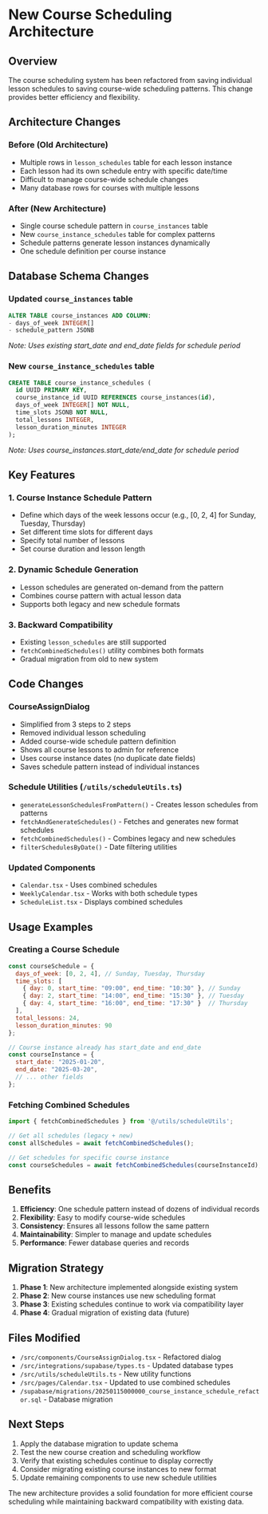 # New Course Scheduling Architecture

## Overview

The course scheduling system has been refactored from saving individual lesson schedules to saving course-wide scheduling patterns. This change provides better efficiency and flexibility.

## Architecture Changes

### Before (Old Architecture)
- Multiple rows in `lesson_schedules` table for each lesson instance
- Each lesson had its own schedule entry with specific date/time
- Difficult to manage course-wide schedule changes
- Many database rows for courses with multiple lessons

### After (New Architecture)
- Single course schedule pattern in `course_instances` table
- New `course_instance_schedules` table for complex patterns
- Schedule patterns generate lesson instances dynamically
- One schedule definition per course instance

## Database Schema Changes

### Updated `course_instances` table
```sql
ALTER TABLE course_instances ADD COLUMN:
- days_of_week INTEGER[]
- schedule_pattern JSONB
```
*Note: Uses existing start_date and end_date fields for schedule period*

### New `course_instance_schedules` table
```sql
CREATE TABLE course_instance_schedules (
  id UUID PRIMARY KEY,
  course_instance_id UUID REFERENCES course_instances(id),
  days_of_week INTEGER[] NOT NULL,
  time_slots JSONB NOT NULL,
  total_lessons INTEGER,
  lesson_duration_minutes INTEGER
);
```
*Note: Uses course_instances.start_date/end_date for schedule period*

## Key Features

### 1. Course Instance Schedule Pattern
- Define which days of the week lessons occur (e.g., [0, 2, 4] for Sunday, Tuesday, Thursday)
- Set different time slots for different days
- Specify total number of lessons
- Set course duration and lesson length

### 2. Dynamic Schedule Generation
- Lesson schedules are generated on-demand from the pattern
- Combines course pattern with actual lesson data
- Supports both legacy and new schedule formats

### 3. Backward Compatibility
- Existing `lesson_schedules` are still supported
- `fetchCombinedSchedules()` utility combines both formats
- Gradual migration from old to new system

## Code Changes

### CourseAssignDialog
- Simplified from 3 steps to 2 steps
- Removed individual lesson scheduling
- Added course-wide schedule pattern definition
- Shows all course lessons to admin for reference
- Uses course instance dates (no duplicate date fields)
- Saves schedule pattern instead of individual instances

### Schedule Utilities (`/utils/scheduleUtils.ts`)
- `generateLessonSchedulesFromPattern()` - Creates lesson schedules from patterns
- `fetchAndGenerateSchedules()` - Fetches and generates new format schedules  
- `fetchCombinedSchedules()` - Combines legacy and new schedules
- `filterSchedulesByDate()` - Date filtering utilities

### Updated Components
- `Calendar.tsx` - Uses combined schedules
- `WeeklyCalendar.tsx` - Works with both schedule types
- `ScheduleList.tsx` - Displays combined schedules

## Usage Examples

### Creating a Course Schedule
```javascript
const courseSchedule = {
  days_of_week: [0, 2, 4], // Sunday, Tuesday, Thursday
  time_slots: [
    { day: 0, start_time: "09:00", end_time: "10:30" }, // Sunday
    { day: 2, start_time: "14:00", end_time: "15:30" }, // Tuesday  
    { day: 4, start_time: "16:00", end_time: "17:30" }  // Thursday
  ],
  total_lessons: 24,
  lesson_duration_minutes: 90
};

// Course instance already has start_date and end_date
const courseInstance = {
  start_date: "2025-01-20",
  end_date: "2025-03-20",
  // ... other fields
};
```

### Fetching Combined Schedules
```javascript
import { fetchCombinedSchedules } from '@/utils/scheduleUtils';

// Get all schedules (legacy + new)
const allSchedules = await fetchCombinedSchedules();

// Get schedules for specific course instance
const courseSchedules = await fetchCombinedSchedules(courseInstanceId);
```

## Benefits

1. **Efficiency**: One schedule pattern instead of dozens of individual records
2. **Flexibility**: Easy to modify course-wide schedules
3. **Consistency**: Ensures all lessons follow the same pattern
4. **Maintainability**: Simpler to manage and update schedules
5. **Performance**: Fewer database queries and records

## Migration Strategy

1. **Phase 1**: New architecture implemented alongside existing system
2. **Phase 2**: New course instances use new scheduling format
3. **Phase 3**: Existing schedules continue to work via compatibility layer
4. **Phase 4**: Gradual migration of existing data (future)

## Files Modified

- `/src/components/CourseAssignDialog.tsx` - Refactored dialog
- `/src/integrations/supabase/types.ts` - Updated database types
- `/src/utils/scheduleUtils.ts` - New utility functions
- `/src/pages/Calendar.tsx` - Updated to use combined schedules
- `/supabase/migrations/20250115000000_course_instance_schedule_refactor.sql` - Database migration

## Next Steps

1. Apply the database migration to update schema
2. Test the new course creation and scheduling workflow
3. Verify that existing schedules continue to display correctly
4. Consider migrating existing course instances to new format
5. Update remaining components to use new schedule utilities

The new architecture provides a solid foundation for more efficient course scheduling while maintaining backward compatibility with existing data.